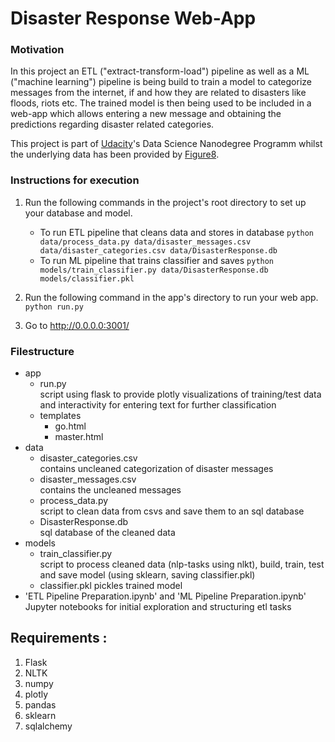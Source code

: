 # Disaster Response Web-App

### Motivation
In this project an ETL ("extract-transform-load") pipeline as well as a ML ("machine learning") pipeline is being build to train a model to categorize messages from the internet, if and how they are related to disasters like floods, riots etc. The trained model is then being used to be included in a web-app which allows entering a new message and obtaining the predictions regarding disaster related categories.  


This project is part of [Udacity](www.udacity.com)'s Data Science Nanodegree Programm whilst the underlying data has been provided by [Figure8](https://www.figure-eight.com/dataset/combined-disaster-response-data/).

### Instructions for execution
1. Run the following commands in the project's root directory to set up your database and model.

    - To run ETL pipeline that cleans data and stores in database
        `python data/process_data.py data/disaster_messages.csv data/disaster_categories.csv data/DisasterResponse.db`
    - To run ML pipeline that trains classifier and saves
        `python models/train_classifier.py data/DisasterResponse.db models/classifier.pkl`

2. Run the following command in the app's directory to run your web app.
    `python run.py`

3. Go to http://0.0.0.0:3001/

### Filestructure
- app
    - run.py  
      script using flask to provide plotly visualizations of training/test data and interactivity for entering text for further classification
    - templates
        - go.html
        - master.html
- data
    - disaster_categories.csv  
      contains uncleaned categorization of disaster messages
    - disaster_messages.csv   
      contains the uncleaned messages
    - process_data.py  
      script to clean data from csvs and save them to an sql database
    - DisasterResponse.db  
      sql database of the cleaned data
- models
    - train_classifier.py  
      script to process cleaned data (nlp-tasks using nlkt), build, train, test and save model (using sklearn, saving classifier.pkl)
    - classifier.pkl
      pickles trained model
- 'ETL Pipeline Preparation.ipynb' and 'ML Pipeline Preparation.ipynb'  
   Jupyter notebooks for initial exploration and structuring etl tasks  

## Requirements :

1. Flask
2. NLTK
3. numpy
4. plotly
5. pandas
6. sklearn
7. sqlalchemy
